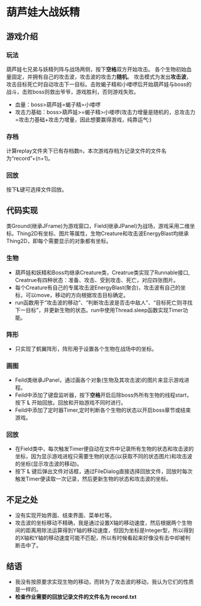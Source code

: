 # 葫芦娃大战妖精
## 游戏介绍
### 玩法 
葫芦娃七兄弟与妖精列阵与战场两侧，按下**空格**双方开始攻击。
各个生物初始血量固定，并拥有自己的攻击波，攻击波的攻击力**随机**。
攻击模式为发出**攻击波**，攻击目标死亡时自动攻击下一目标。击败蝎子精和小喽啰后开始葫芦娃与boss的战斗，击败boss则救出爷爷，游戏胜利，否则游戏失败。
* 血量：boss>葫芦娃=蝎子精=小喽啰
* 攻击力基础：boss>葫芦娃>=蝎子精>小喽啰(攻击力增量是随机的，总攻击力=攻击力基础+攻击力增量，因此想要赢得游戏，纯靠运气:)
### 存档 
计算replay文件夹下已有存档数n，本次游戏存档为记录文件的文件名为“record”+(n+1)。
### 回放 
按下**L**键可选择文件回放。

## 代码实现
类Ground(继承JFrame)为游戏窗口，Field(继承JPanel)为战场，游戏采用二维坐标。Thing2D有坐标、图片等属性，生物Creature和攻击波EnergyBlast均继承Thing2D，即每个需要显示的对象都有坐标。

### 生物
* 葫芦娃和妖精和Boss均继承Creature类，Creatrue类实现了Runnable接口, Creatrue有四种状态：准备、攻击、受到攻击、死亡，对应四张图片。
* 每个Creature有自己的专属攻击波EnergyBlast(聚合)，攻击波有自己的坐标，可以move，移动的方向根据攻击目标确定。
* run函数用于“攻击波的移动”、“判断攻击波是否击中敌人”、“目标死亡则寻找下一目标”，并更新生物的状态。run中使用Thread.sleep函数实现Timer功能。
### 阵形
* 只实现了鹤翼阵形，阵形用于设置各个生物在战场中的坐标。
### 画图
* Feild类继承JPanel，通过画各个对象(生物及其攻击波)的图片来显示游戏进程。
* Feild中添加了键盘监听器，按下**空格**开启后除boss外所有生物的线程start，按下 **L** 开始回放。回放和开始游戏不同时进行。
* Feild中添加了定时器Timer,定时判断各个生物的状态以开启boss章节或结束游戏。
### 回放
* 在Field类中，每次触发Timer便自动在文件中记录所有生物的状态和攻击波的坐标，因为显示游戏进程只需要生物的状态(以获取不同的状态图片)和攻击波的坐标(显示攻击波的移动)。
* 按下 **L** 键后弹出文件对话框，通过FileDialog直接选择回放文件，回放时每次触发Timer便读取一次记录，然后更新生物的状态和攻击波的坐标。

## 不足之处
* 没有实现开始界面、结束界面、菜单栏等。
* 攻击波的坐标移动不精确，我是通过设置X轴的移动速度，然后根据两个生物间的距离用除法运算得到Y轴的移动速度，但因为坐标是Integer型，所以得到的X轴和Y轴的移动速度可能不匹配，所以有时候看起来好像没有击中却被判断击中了。
## 结语
* 我没有按原要求实现生物的移动，而转为了攻击波的移动，我认为它们的性质是一样的。
* **检查作业需要的回放记录文件的文件名为 record.txt**

